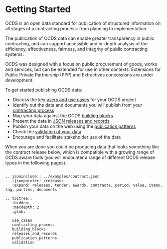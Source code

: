 # Getting Started

OCDS is an open data standard for publication of structured information on all stages of a contracting process: from planning to implementation.

The publication of OCDS data can enable greater transparency in public contracting, and can support accessible and in-depth analysis of the efficiency, effectiveness, fairness, and integrity of public contracting systems. 

OCDS was designed with a focus on public procurement of goods, works and services, but can be extended for use in other contexts. Extensions for Public Private Partnership (PPP) and Extractives concessions are under development.

To get started publishing OCDS data:

* Discuss the key [users and use cases](use_cases.md) for your OCDS project
* Identify out the data and documents you will publish from your [contracting process](contracting_process.md)
* Map your data against the OCDS [building blocks](building_blocks.md)
* Present the data in [JSON releases and records](releases_and_records.md)
* Publish your data on the web using the [publication patterns](publication_patterns.md)
* Check the [validation of your data](validation.md)
* Encourage and facilitate stakeholder use of the data

<!-- You can find [samples of OCDS data](ToDo), and [information on using OCDS](ToDo) in the implementation handbook. -->

When you are done you could be producing data that looks something like the contract release below, which is compatible with a growing range of OCDS aware tools (you will encounter a range of different OCDS release types in the following pages).

```eval_rst

.. jsoninclude:: ../examples/contract.json
   :jsonpointer: /releases
   :expand: releases, tender, awards, contracts, period, value, items, tag, parties, documents

```


```eval_rst
.. toctree::
   :hidden:
   :maxdepth: 2
   :glob:

   use_cases
   contracting_process
   building_blocks
   releases_and_records
   publication_patterns
   validation
```

